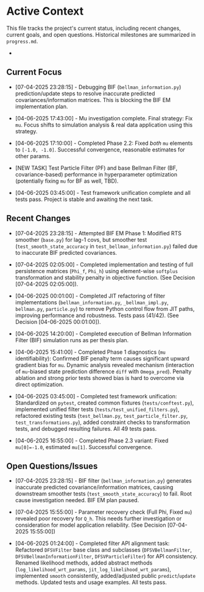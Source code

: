 # Active Context

This file tracks the project's current status, including recent changes, current goals, and open questions. Historical milestones are summarized in `progress.md`.

*

## Current Focus


*   [07-04-2025 23:28:15] - Debugging BIF (`bellman_information.py`) prediction/update steps to resolve inaccurate predicted covariances/information matrices. This is blocking the BIF EM implementation plan.

*   [04-06-2025 17:43:00] - Mu investigation complete. Final strategy: Fix `mu`. Focus shifts to simulation analysis & real data application using this strategy.
*   [04-06-2025 17:10:00] - Completed Phase 2.2: Fixed *both* `mu` elements to `[-1.0, -1.0]`. Successful convergence, reasonable estimates for other params.
*   [NEW TASK] Test Particle Filter (PF) and base Bellman Filter (BF, covariance-based) performance in hyperparameter optimization (potentially fixing `mu` for BF as well, TBD).
*   [04-06-2025 03:45:00] - Test framework unification complete and all tests pass. Project is stable and awaiting the next task.

## Recent Changes


*   [07-04-2025 23:28:15] - Attempted BIF EM Phase 1: Modified RTS smoother (`base.py`) for lag-1 covs, but smoother test (`test_smooth_state_accuracy` in `test_bellman_information.py`) failed due to inaccurate BIF predicted covariances.

*   [07-04-2025 02:05:00] - Completed implementation and testing of full persistence matrices (`Phi_f`, `Phi_h`) using element-wise `softplus` transformation and stability penalty in objective function. (See Decision [07-04-2025 02:05:00]).

*   [04-06-2025 00:01:00] - Completed JIT refactoring of filter implementations (`bellman_information.py`, `_bellman_impl.py`, `bellman.py`, `particle.py`) to remove Python control flow from JIT paths, improving performance and robustness. Tests pass (41/42). (See Decision [04-06-2025 00:01:00]).
*   [04-06-2025 14:20:00] - Completed execution of Bellman Information Filter (BIF) simulation runs as per thesis plan.

*   [04-06-2025 15:41:00] - Completed Phase 1 diagnostics (`mu` identifiability): Confirmed BIF penalty term causes significant upward gradient bias for `mu`. Dynamic analysis revealed mechanism (interaction of `mu`-biased state prediction difference `diff` with `Omega_pred`). Penalty ablation and strong prior tests showed bias is hard to overcome via direct optimization.
*   [04-06-2025 03:45:00] - Completed test framework unification: Standardized on `pytest`, created common fixtures (`tests/conftest.py`), implemented unified filter tests (`tests/test_unified_filters.py`), refactored existing tests (`test_bellman.py`, `test_particle_filter.py`, `test_transformations.py`), added constraint checks to transformation tests, and debugged resulting failures. All 49 tests pass.
*   [04-06-2025 16:55:00] - Completed Phase 2.3 variant: Fixed `mu[0]=-1.0`, estimated `mu[1]`. Successful convergence.

## Open Questions/Issues


*   [07-04-2025 23:28:15] - BIF filter (`bellman_information.py`) generates inaccurate predicted covariance/information matrices, causing downstream smoother tests (`test_smooth_state_accuracy`) to fail. Root cause investigation needed. BIF EM plan paused.

*   [07-04-2025 15:55:00] - Parameter recovery check (Full Phi, Fixed `mu`) revealed poor recovery for `Q_h`. This needs further investigation or consideration for model application reliability. (See Decision [07-04-2025 15:55:00])
*   [04-06-2025 01:24:00] - Completed filter API alignment task: Refactored `DFSVFilter` base class and subclasses (`DFSVBellmanFilter`, `DFSVBellmanInformationFilter`, `DFSVParticleFilter`) for API consistency. Renamed likelihood methods, added abstract methods (`log_likelihood_wrt_params`, `jit_log_likelihood_wrt_params`), implemented `smooth` consistently, added/adjusted public `predict`/`update` methods. Updated tests and usage examples. All tests pass.